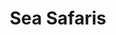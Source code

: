 ---
title: "Sea Safaris"
address: "North Irish Lodge, 161B Low Road, Islandmagee, Co. Antrim, BT40 3RF"
tel: "+44 (0)28 9338 2246"
county: "Antrim"
category: "Diving"
type: "Content"
lat: "54.808189392089844"
lng: "-5.721969127655029"
---